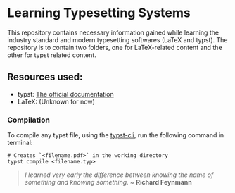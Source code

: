 # Learning Typesetting Systems
This repository contains necessary information gained while learning the industry standard and modern typesetting softwares (LaTeX and typst).
The repository is to contain two folders, one for LaTeX-related content and the other for typst related content.

## Resources used:
- typst: [The official documentation](https://typst.app/docs/)
- LaTeX: (Unknown for now)

### Compilation
To compile any typst file, using the [typst-cli](https://github.com/typst/typst), run the following command in terminal:
```
# Creates `<filename.pdf>` in the working directory
typst compile <filename.typ>
```

> _I learned very early the difference between knowing the name of something and knowing something._ ~ **Richard Feynmann**
